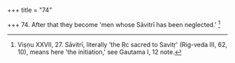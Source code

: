 +++
title = "74"

+++
74. After that they become 'men whose Sāvitrī has been neglected.' [^47] 


[^47]:  Viṣṇu XXVII, 27. Sāvitrī, literally 'the Ṛc sacred to Savitṛ' (Rig-veda III, 62, 10), means here 'the initiation,' see Gautama I, 12 note.
